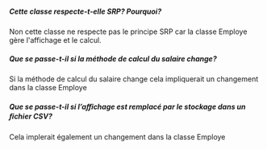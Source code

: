 ##### Cette classe respecte-t-elle SRP? Pourquoi?

Non cette classe ne respecte pas le principe SRP car la classe Employe gère l'affichage et le calcul.

##### Que se passe-t-il si la méthode de calcul du salaire change? 

Si la méthode de calcul du salaire change cela impliquerait un changement dans la classe Employe

##### Que se passe-t-il si l’aﬃchage est remplacé par le stockage dans un ﬁchier CSV?

Cela implerait également un changement dans la classe Employe

